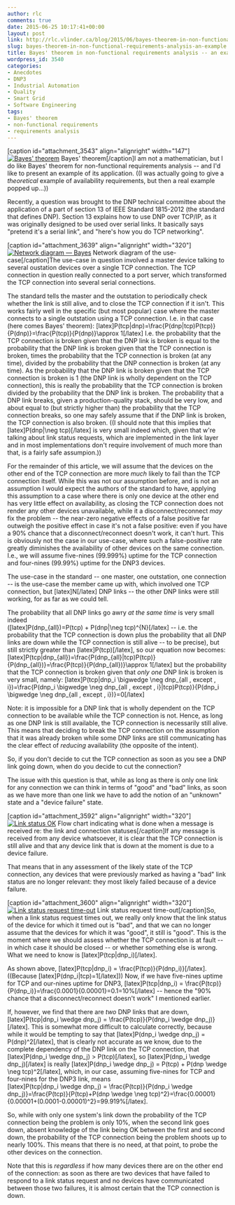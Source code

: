 ```yaml
---
author: rlc
comments: true
date: 2015-06-25 10:17:41+00:00
layout: post
link: http://rlc.vlinder.ca/blog/2015/06/bayes-theorem-in-non-functional-requirements-analysis-an-example/
slug: bayes-theorem-in-non-functional-requirements-analysis-an-example
title: Bayes' theorem in non-functional requirements analysis -- an example
wordpress_id: 3540
categories:
- Anecdotes
- DNP3
- Industrial Automation
- Quality
- Smart Grid
- Software Engineering
tags:
- Bayes' theorem
- non-functional requirements
- requirements analysis
---
```


[caption id="attachment_3543" align="alignright" width="147"][![Bayes' theorem](http://rlc.vlinder.ca/wp-content/uploads/2015/06/BayesTheorem.png)](http://rlc.vlinder.ca/wp-content/uploads/2015/06/BayesTheorem.png) Bayes' theorem[/caption]I am not a mathematician, but I do like Bayes' theorem for non-functional requirements analysis -- and I'd like to present an example of its application. ((I was actually going to give a _theoretical_ example of availability requirements, but then a real example popped up...))
<!--more-->
Recently, a question was brought to the DNP technical committee about the application of a part of section 13 of IEEE Standard 1815-2012 (the standard that defines DNP). Section 13 explains how to use DNP over TCP/IP, as it was originally designed to be used over serial links. It basically says "pretend it's a serial link", and "here's how you do TCP networking".

[caption id="attachment_3639" align="alignright" width="320"][![Network diagram — Bayes](http://rlc.vlinder.ca/wp-content/uploads/2015/06/Network-diagram-—-Bayes-New-Page-1-1024x645.png)](http://rlc.vlinder.ca/wp-content/uploads/2015/06/Network-diagram-—-Bayes-New-Page-1.png) Network diagram of the use-case[/caption]The use-case in question involved a master device talking to several oustation devices over a single TCP connection. The TCP connection in question really connected to a port server, which transformed the TCP connection into several serial connections.

The standard tells the master and the outstation to periodically check whether the link is still alive, and to close the TCP connection if it isn't. This works fairly well in the specific (but most popular) case where the master connects to a single outstation using a TCP connection. I.e. in that case (here comes Bayes' theorem):
[latex]P(tcp|dnp)=\frac{P(dnp|tcp)P(tcp)}{P(dnp)}=\frac{P(tcp)}{P(dnp)}\approx 1[/latex]
I.e. the probability that the TCP connection is broken given that the DNP link is broken is equal to the probability that the DNP link is broken given that the TCP connection is broken, times the probability that the TCP connection is broken (at any time), divided by the probability that the DNP connection is broken (at any time). As the probability that the DNP link is broken given that the TCP connection is broken is 1 (the DNP link is wholly dependent on the TCP connection), this is really the probability that the TCP connection is broken divided by the probability that the DNP link is broken. The probability that a DNP link breaks, given a production-quality stack, should be very low, and about equal to (but strictly higher than) the probability that the TCP connection breaks, so one may safely assume that if the DNP link is broken, the TCP connection is also broken. ((I should note that this implies that [latex]P(dnp|\neg tcp)[/latex] is very small indeed which, given that w're talking about link status requests, which are implemented in the link layer and in most implementations don't require involvement of much more than that, is a fairly safe assumpion.))

For the remainder of this article, we will assume that the devices on the other end of the TCP connection are more _much_ likely to fail than the TCP connection itself. While this was not our assumption before, and is not an assumption I would expect the authors of the standard to have, applying this assumption to a case where there is only one device at the other end has very little effect on availability, as closing the TCP connection does not render any other devices unavailable, while it a disconnect/reconnect _may_ fix the problem -- the near-zero negative effects of a false positive far outweigh the positive effect in case it's not a false positive: even if you have a 90% chance that a disconnect/reconnect doesn't work, it can't hurt. This is obviously not the case in our use-case, where such a false-positive rate greatly diminishes the availability of other devices on the same connection. I.e., we will assume five-nines (99.999%) uptime for the TCP connection and four-nines (99.99%) uptime for the DNP3 devices.

The use-case in the standard -- one master, one outstation, one connection -- is the use-case the member came up with, which involved one TCP connection, but [latex]N[/latex] DNP links -- the other DNP links were still working, for as far as we could tell.

The probability that all DNP links go awry _at the same time_ is very small indeed  
([latex]P(dnp_{all})=P(tcp) + P(dnp|\neg tcp)^{N}[/latex] -- i.e. the probability that the TCP connection is down plus the probability that all DNP links are down while the TCP connection is still alive -- to be precise), but still strictly greater than [latex]P(tcp)[/latex], so our equation now becomes:
[latex]P(tcp|dnp_{all})=\frac{P(dnp_{all}|tcp)P(tcp)}{P(dnp_{all})}=\frac{P(tcp)}{P(dnp_{all})}\approx 1[/latex]
but the probability that the TCP connection is broken given that _only one_ DNP link is broken is very small, namely:
[latex]P(tcp|dnp_i \bigwedge \neg dnp_{all \, except \, i})=\frac{P(dnp_i \bigwedge \neg dnp_{all \, except \, i}|tcp)P(tcp)}{P(dnp_i \bigwedge \neg dnp_{all \, except \, i})}=0[/latex]

Note: it is impossible for a DNP link that is wholly dependent on the TCP connection to be available while the TCP connection is not. Hence, as long as one DNP link is still available, the TCP connection is necessarily still alive. This means that deciding to break the TCP connection on the assumption that it was already broken while some DNP links are still communicating has the clear effect of _reducing_ availability (the opposite of the intent).

So, if you don't decide to cut the TCP connection as soon as you see a DNP link going down, when do you decide to cut the connection?

The issue with this question is that, while as long as there is only one link for any connection we can think in terms of "good" and "bad" links, as soon as we have more than one link we have to add the notion of an "unknown" state and a "device failure" state.

[caption id="attachment_3592" align="alignright" width="320"][![Link status OK](http://rlc.vlinder.ca/wp-content/uploads/2015/06/link-status-OK1-1024x352.png)](http://rlc.vlinder.ca/wp-content/uploads/2015/06/link-status-OK1.png) Flow chart indicating what is done when a message is received re: the link and connection statuses[/caption]If any message is received from any device whatsoever, it is clear that the TCP connection is still alive and that any device link that is down at the moment is due to a device failure.

That means that in any assessment of the likely state of the TCP connection, any devices that were previously marked as having a "bad" link status are no longer relevant: they most likely failed because of a device failure.

[caption id="attachment_3600" align="alignright" width="320"][![Link status request time-out](http://rlc.vlinder.ca/wp-content/uploads/2015/06/Link-status-request-time-out-1024x649.png)](http://rlc.vlinder.ca/wp-content/uploads/2015/06/Link-status-request-time-out.png) Link status request time-out[/caption]So, when a link status request times out, we really only know that the link status of the device for which it timed out is "bad", and that we can no longer assume that the devices for which it was "good", it still is "good". This is the moment where we should assess whether the TCP connection is at fault -- in which case it should be closed -- or whether something else is wrong. What we need to know is [latex]P(tcp|dnp_i)[/latex].

As shown above, [latex]P(tcp|dnp_i) = \frac{P(tcp)}{P(dnp_i)}[/latex]. ((Because [latex]P(dnp_i|tcp)=1[/latex])) Now, if we have five-nines uptime for TCP and our-nines uptime for DNP3, [latex]P(tcp|dnp_i) = \frac{P(tcp)}{P(dnp_i)}=\frac{0.0001}{0.00001}=0.1=10\%[/latex] -- hence the "90% chance that a disconnect/reconnect doesn't work" I mentioned earlier.

If, however, we find that there are _two_ DNP links that are down, [latex]P(tcp|dnp_i \wedge dnp_j) = \frac{P(tcp)}{P(dnp_i \wedge dnp_j)}[/latex]. This is somewhat more difficult to calculate correctly, because while it would be tempting to say that [latex]P(dnp_i \wedge dnp_j) = P(dnp)^2[/latex], that is clearly not accurate as we know, due to the complete dependency of the DNP link on the TCP connection, that [latex]P(dnp_i \wedge dnp_j) > P(tcp)[/latex], so [latex]P(dnp_i \wedge dnp_j)[/latex] is really [latex]P(dnp_i \wedge dnp_j) = P(tcp) + P(dnp \wedge \neg tcp)^2[/latex], which, in our case, assuming five-nines for TCP and four-nines for the DNP3 link, means  
[latex]P(tcp|dnp_i \wedge dnp_j) = \frac{P(tcp)}{P(dnp_i \wedge dnp_j)}=\frac{P(tcp)}{P(tcp)+P(dnp \wedge \neg tcp)^2}=\frac{0.00001}{0.00001+(0.0001-0.00001)^2}=99.919\%[/latex].

So, while with only one system's link down the probability of the TCP connection being the problem is only 10%, when the second link goes down, absent knowledge of the link being OK between the first and second down, the probability of the TCP connection being the problem shoots up to nearly 100%. This means that there is no need, at that point, to probe the other devices on the connection.

Note that this is _regardless_ if how many devices there are on the other end of the connection: as soon as there are two devices that have failed to respond to a link status request and no devices have communicated between those two failures, it is almost certain that the TCP connection is down.

